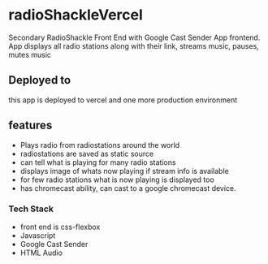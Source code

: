 # radioShackleVercel
Secondary RadioShackle Front End with Google Cast Sender App frontend. App displays all radio stations along with their link, streams music, pauses, mutes music
## Deployed to
this app is deployed to vercel and one more production environment

## features
- Plays radio from radiostations around the world
- radiostations are saved as static source
- can tell what is playing for many radio stations
- displays image of whats now playing if stream info is available
- for few radio stations what is now playing is displayed too 
- has chromecast ability, can cast to a google chromecast device.

### Tech Stack
- front end is css-flexbox
- Javascript
- Google Cast Sender
- HTML Audio

